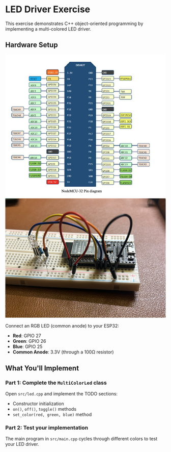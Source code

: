 # LED Driver Exercise

This exercise demonstrates C++ object-oriented programming by implementing a multi-colored LED driver.

## Hardware Setup

![ESP32 Pinout Diagram](images/pinout.png)
![LED Breadboard Pic](images/led_breadboard.png)

Connect an RGB LED (common anode) to your ESP32:
- **Red**: GPIO 27
- **Green**: GPIO 26
- **Blue**: GPIO 25
- **Common Anode**: 3.3V (through a 100Ω resistor)

## What You'll Implement

### Part 1: Complete the `MultiColorLed` class
Open `src/led.cpp` and implement the TODO sections:
- Constructor initialization
- `on()`, `off()`, `toggle()` methods
- `set_color(red, green, blue)` method

### Part 2: Test your implementation
The main program in `src/main.cpp` cycles through different colors to test your LED driver.
